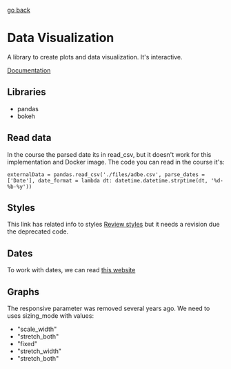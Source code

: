 [go back](../course_code.md)

# Data Visualization

A library to create plots and data visualization. It's interactive.

[Documentation](https://docs.bokeh.org/en/latest/)

## Libraries

+ pandas
+ bokeh

## Read data

In the course the parsed date its in read_csv, but it doesn't work for this implementation and Docker image. 
The code you can read in the course it's:
```
externalData = pandas.read_csv('./files/adbe.csv', parse_dates = ['Date'], date_format = lambda dt: datetime.datetime.strptime(dt, '%d-%b-%y'))
```

## Styles

This link has related info to styles [Review styles](https://docs.bokeh.org/en/latest/docs/user_guide/styling.html) but
it needs a revision due the deprecated code.

## Dates

To work with dates, we can read [this website](https://www.programiz.com/python-programming/datetime/strptime)

## Graphs

The responsive parameter was removed several years ago. We need to uses sizing_mode with values:
+ "scale_width"
+ "stretch_both"
+ "fixed"
+ "stretch_width"
+ "stretch_both"
